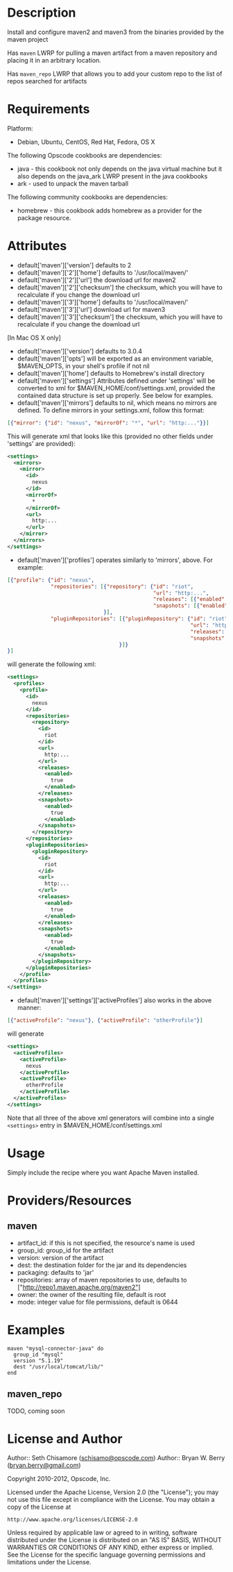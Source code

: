 Description
===========

Install and configure maven2 and maven3 from the binaries provided by
the maven project

Has `maven` LWRP for pulling a maven artifact from a maven repository and
placing it in an arbitrary location.

Has `maven_repo` LWRP that allows you to add your custom repo to the list
of repos searched for artifacts

Requirements
============

Platform:

* Debian, Ubuntu, CentOS, Red Hat, Fedora, OS X

The following Opscode cookbooks are dependencies:

* java - this cookbook not only depends on the java virtual machine
  but it also depends on the java_ark LWRP present in the java cookbooks
* ark - used to unpack the maven tarball

The following community cookbooks are dependencies:

* homebrew - this cookbook adds homebrew as a provider for the package resource.

Attributes
==========

* default['maven']['version']  defaults to 2
* default['maven']['2']['home']  defaults to  '/usr/local/maven/'
* default['maven']['2']['url']  the download url for maven2
* default['maven']['2']['checksum']  the checksum, which you will have
 to recalculate if you change the download url
* default['maven']['3']['home']  defaults to  '/usr/local/maven/'
* default['maven']['3']['url'] download url for maven3
* default['maven']['3']['checksum'] the checksum, which you will have
 to recalculate if you change the download url

[In Mac OS X only]

* default['maven']['version']  defaults to 3.0.4
* default['maven']['opts'] will be exported as an environment variable, $MAVEN_OPTS, in your shell's profile if not nil
* default['maven']['home'] defaults to Homebrew's install directory
* default['maven']['settings'] Attributes defined under 'settings' will be converted to xml for $MAVEN_HOME/conf/settings.xml, provided the contained data structure is set up properly. See below for examples.
* default['maven']['mirrors'] defaults to nil, which means no mirrors are defined. To define mirrors in your settings.xml, follow this format:

```json
[{"mirror": {"id": "nexus", "mirrorOf": "*", "url": "http:..."}}]
```

This will generate xml that looks like this (provided no other fields under 'settings' are provided):

```xml
<settings>
  <mirrors>
    <mirror>
      <id>
        nexus
      </id>
      <mirrorOf>
        *
      </mirrorOf>
      <url>
        http:...
      </url>
    </mirror>
  </mirrors>
</settings>
```

* default['maven']['profiles'] operates similarly to 'mirrors', above.  For example:

```json
[{"profile": {"id": "nexus", 
              "repositories": [{"repository": {"id": "riot", 
                                               "url": "http:...",
                                               "releases": [{"enabled": true}],
                                               "snapshots": [{"enabled": true}]}
                               }],
              "pluginRepositories": [{"pluginRepository": {"id": "riot",
                                                           "url": "http:...",
                                                           "releases": [{"enabled": true}],
                                                           "snapshots": [{"enabled": true}]}
                                    }]}
}]
```

will generate the following xml:

```xml
<settings>
  <profiles>
    <profile>
      <id>
        nexus
      </id>
      <repositories>
        <repository>
          <id>
            riot
          </id>
          <url>
            http:...
          </url>
          <releases>
            <enabled>
              true
            </enabled>
          </releases>
          <snapshots>
            <enabled>
              true
            </enabled>
          </snapshots>
        </repository>
      </repositories>
      <pluginRepositories>
        <pluginRepository>
          <id>
            riot
          </id>
          <url>
            http:...
          </url>
          <releases>
            <enabled>
              true
            </enabled>
          </releases>
          <snapshots>
            <enabled>
              true
            </enabled>
          </snapshots>
        </pluginRepository>
      </pluginRepositories>
    </profile>
  </profiles>
</settings>
```

* default['maven']['settings']['activeProfiles'] also works in the above manner:

```json
[{"activeProfile": "nexus"}, {"activeProfile": "otherProfile"}]
```

will generate

```xml
<settings>
  <activeProfiles>
    <activeProfile>
      nexus
    </activeProfile>
    <activeProfile>
      otherProfile
    </activeProfile>
  </activeProfiles>
</settings>
```

Note that all three of the above xml generators will combine into a single `<settings>` entry in $MAVEN_HOME/conf/settings.xml

Usage
=====

Simply include the recipe where you want Apache Maven installed.


Providers/Resources
===================

maven
-----

* artifact_id: if this is not specified, the resource's name is used
* group_id: group_id for the artifact
* version: version of the artifact
* dest: the destination folder for the jar and its dependencies
* packaging: defaults to 'jar'
* repositories: array of maven repositories to use, defaults to
 ["http://repo1.maven.apache.org/maven2"]
* owner: the owner of the resulting file, default is root
* mode: integer value for file permissions, default is 0644


# Examples

    maven "mysql-connector-java" do
      group_id "mysql"
      version "5.1.19"
      dest "/usr/local/tomcat/lib/"
    end

maven_repo
----------

TODO, coming soon

License and Author
==================

Author:: Seth Chisamore (<schisamo@opscode.com>)
Author:: Bryan W. Berry (<bryan.berry@gmail.com>)

Copyright 2010-2012, Opscode, Inc.

Licensed under the Apache License, Version 2.0 (the "License");
you may not use this file except in compliance with the License.
You may obtain a copy of the License at

    http://www.apache.org/licenses/LICENSE-2.0

Unless required by applicable law or agreed to in writing, software
distributed under the License is distributed on an "AS IS" BASIS,
WITHOUT WARRANTIES OR CONDITIONS OF ANY KIND, either express or implied.
See the License for the specific language governing permissions and
limitations under the License.
